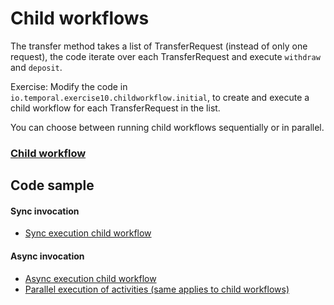 # Child workflows

The transfer method takes a list of TransferRequest (instead of only one request), the code 
iterate over each TransferRequest and execute `withdraw` and `deposit`.

Exercise: Modify the code in `io.temporal.exercise10.childworkflow.initial`, to create and execute a child workflow for each TransferRequest
in the list.

You can choose between running child workflows sequentially or in parallel.

### [Child workflow](https://docs.temporal.io/application-development/features?lang=java#child-workflows)


## Code sample

#### Sync invocation
- [Sync execution child workflow](https://github.com/temporalio/samples-java/blob/main/core/src/main/java/io/temporal/samples/hello/HelloChild.java#L98)


#### Async invocation
- [Async execution child workflow](https://github.com/temporalio/samples-java/blob/main/core/src/main/java/io/temporal/samples/hello/HelloChild.java#L89)
- [Parallel execution of activities (same applies to child workflows)](https://github.com/temporalio/samples-java/blob/main/core/src/main/java/io/temporal/samples/hello/HelloParallelActivity.java)